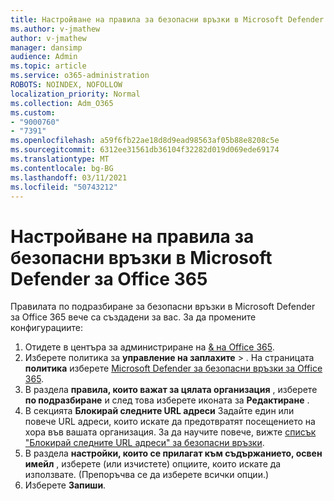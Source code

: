 ```yaml
---
title: Настройване на правила за безопасни връзки в Microsoft Defender за Office 365
ms.author: v-jmathew
author: v-jmathew
manager: dansimp
audience: Admin
ms.topic: article
ms.service: o365-administration
ROBOTS: NOINDEX, NOFOLLOW
localization_priority: Normal
ms.collection: Adm_O365
ms.custom:
- "9000760"
- "7391"
ms.openlocfilehash: a59f6fb22ae18d8d9ead98563af05b88e8208c5e
ms.sourcegitcommit: 6312ee31561db36104f32282d019d069ede69174
ms.translationtype: MT
ms.contentlocale: bg-BG
ms.lasthandoff: 03/11/2021
ms.locfileid: "50743212"
---
```

# <a name="set-up-safe-link-policies-in-microsoft-defender-for-office-365"></a>Настройване на правила за безопасни връзки в Microsoft Defender за Office 365

Правилата по подразбиране за безопасни връзки в Microsoft Defender за Office 365 вече са създадени за вас. За да промените конфигурациите:

1. Отидете в центъра за администриране на [& на Office 365](https://go.microsoft.com/fwlink/p/?linkid=2077143).
2. Изберете политика за **управление на заплахите**  >  . На страницата **политика** изберете [Microsoft Defender за безопасни връзки за Office 365](https://go.microsoft.com/fwlink/?linkid=2101058).
3. В раздела **правила, които важат за цялата организация** , изберете **по подразбиране** и след това изберете иконата за **Редактиране** .
4. В секцията **Блокирай следните URL адреси** Задайте един или повече URL адреси, които искате да предотвратят посещението на хора във вашата организация. За да научите повече, вижте [списък "Блокирай следните URL адреси" за безопасни връзки](https://go.microsoft.com/fwlink/?linkid=2092123).
5. В раздела **настройки, които се прилагат към съдържанието, освен имейл** , изберете (или изчистете) опциите, които искате да използвате. (Препоръчва се да изберете всички опции.)
6. Изберете **Запиши**.
